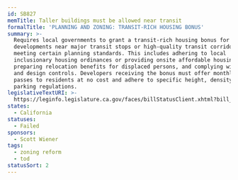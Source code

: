 ```yaml
---
id: SB827
memTitle: Taller buildings must be allowed near transit
formalTitle: 'PLANNING AND ZONING: TRANSIT-RICH HOUSING BONUS'
summary: >-
  Requires local governments to grant a transit-rich housing bonus for
  developments near major transit stops or high-quality transit corridors,
  meeting certain planning standards. This includes adhering to local
  inclusionary housing ordinances or providing onsite affordable housing,
  preparing relocation benefits for displaced persons, and complying with zoning
  and design controls. Developers receiving the bonus must offer monthly transit
  passes to residents at no cost and adhere to specific height, density, and
  parking regulations.
legislativeTextURI: >-
  https://leginfo.legislature.ca.gov/faces/billStatusClient.xhtml?bill_id=201720180SB827
states:
  - California
statuses:
  - Failed
sponsors:
  - Scott Wiener
tags:
  - zoning reform
  - tod
statusSort: 2
---
```

